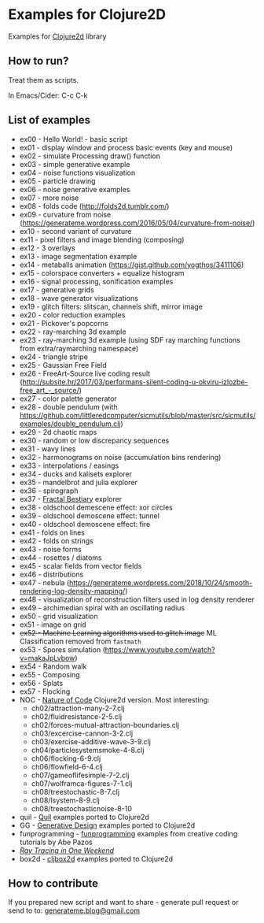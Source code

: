 # Examples for Clojure2D

Examples for [Clojure2d](https://github.com/Clojure2D/clojure2d) library

## How to run?

Treat them as scripts.

In Emacs/Cider: C-c C-k

## List of examples

* ex00 - Hello World! - basic script
* ex01 - display window and process basic events (key and mouse)
* ex02 - simulate Processing draw() function
* ex03 - simple generative example
* ex04 - noise functions visualization
* ex05 - particle drawing
* ex06 - noise generative examples
* ex07 - more noise
* ex08 - folds code (http://folds2d.tumblr.com/)
* ex09 - curvature from noise (https://generateme.wordpress.com/2016/05/04/curvature-from-noise/)
* ex10 - second variant of curvature
* ex11 - pixel filters and image blending (composing)
* ex12 - 3 overlays
* ex13 - image segmentation example
* ex14 - metaballs animation (https://gist.github.com/yogthos/3411106)
* ex15 - colorspace converters + equalize histogram
* ex16 - signal processing, sonification examples
* ex17 - generative grids
* ex18 - wave generator visualizations
* ex19 - glitch filters: slitscan, channels shift, mirror image
* ex20 - color reduction examples
* ex21 - Pickover's popcorns
* ex22 - ray-marching 3d example
* ex23 - ray-marching 3d example (using SDF ray marching functions from extra/raymarching namespace)
* ex24 - triangle stripe
* ex25 - Gaussian Free Field
* ex26 - FreeArt-Source live coding result (http://subsite.hr/2017/03/performans-silent-coding-u-okviru-izlozbe-free_art_-_source/)
* ex27 - color palette generator
* ex28 - double pendulum (with https://github.com/littleredcomputer/sicmutils/blob/master/src/sicmutils/examples/double_pendulum.clj)
* ex29 - 2d chaotic maps
* ex30 - random or low discrepancy sequences
* ex31 - wavy lines
* ex32 - harmonograms on noise (accumulation bins rendering)
* ex33 - interpolations / easings
* ex34 - ducks and kalisets explorer
* ex35 - mandelbrot and julia explorer
* ex36 - spirograph
* ex37 - [Fractal Bestiary](http://www.brainfillingcurves.com/) explorer
* ex38 - oldschool demescene effect: xor circles
* ex39 - oldschool demoscene effect: tunnel
* ex40 - oldschool demoscene effect: fire
* ex41 - folds on lines
* ex42 - folds on strings
* ex43 - noise forms
* ex44 - rosettes / diatoms
* ex45 - scalar fields from vector fields
* ex46 - distributions
* ex47 - nebula (https://generateme.wordpress.com/2018/10/24/smooth-rendering-log-density-mapping/)
* ex48 - visualization of reconstruction filters used in log density renderer
* ex49 - archimedian spiral with an oscillating radius
* ex50 - grid visualization
* ex51 - image on grid
* ~~ex52 - Machine Learning algorithms used to glitch image~~ ML Classification removed from `fastmath`
* ex53 - Spores simulation (https://www.youtube.com/watch?v=makaJpLvbow)
* ex54 - Random walk
* ex55 - Composing
* ex56 - Splats
* ex57 - Flocking
* NOC - [Nature of Code](https://github.com/shiffman/The-Nature-of-Code-Examples/) Clojure2d version. Most interesting:
  * ch02/attraction-many-2-7.clj
  * ch02/fluidresistance-2-5.clj
  * ch02/forces-mutual-attraction-boundaries.clj
  * ch03/excercise-cannon-3-2.clj
  * ch03/exercise-additive-wave-3-9.clj
  * ch04/particlesystemsmoke-4-8.clj
  * ch06/flocking-6-9.clj
  * ch06/flowfield-6-4.clj
  * ch07/gameoflifesimple-7-2.clj
  * ch07/wolframca-figures-7-1.clj
  * ch08/treestochastic-8-7.clj
  * ch08/lsystem-8-9.clj
  * ch08/treestochasticnoise-8-10
* quil - [Quil](http://quil.info/examples) examples ported to Clojure2d
* GG - [Generative Design](http://www.generative-gestaltung.de/) examples ported to Clojure2d
* funprogramming - [funprogramming](https://www.funprogramming.org/) examples from creative coding tutorials by Abe Pazos
* [_Ray Tracing in One Weekend_](https://raytracing.github.io/books/RayTracingInOneWeekend.html)
* box2d - [cljbox2d](https://github.com/lambdaisland/cljbox2d) examples ported to Clojure2d

## How to contribute

If you prepared new script and want to share - generate pull request or send to to: generateme.blog@gmail.com

